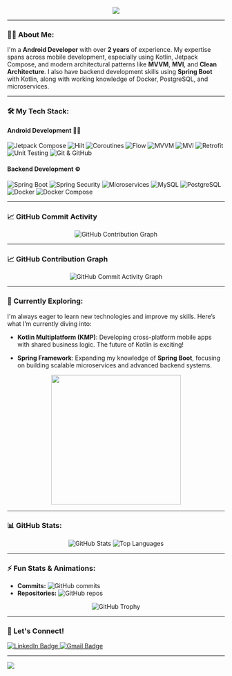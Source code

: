 <!-- Header with a cool animation -->
<p align="center">
  <img src="https://readme-typing-svg.herokuapp.com?font=Fira+Code&size=28&pause=1000&color=00C9FF&width=600&height=80&lines=Hi+there!+👋;+I'm+an+Android+Developer+💻;2+years+of+experience+🚀;Specialized+in+Android+%26+Backend+Development!;">
</p>

---

### 👨‍💻 About Me:
I'm a  **Android Developer** with over **2 years** of experience. My expertise spans across mobile development, especially using Kotlin, Jetpack Compose, and modern architectural patterns like **MVVM**, **MVI**, and **Clean Architecture**. I also have backend development skills using **Spring Boot** with Kotlin, along with working knowledge of Docker, PostgreSQL, and microservices.

---

### 🛠️ My Tech Stack:
#### **Android Development** 🧑‍💻
![Jetpack Compose](https://img.shields.io/badge/Jetpack_Compose-4285F4?style=for-the-badge&logo=Jetpack-Compose&logoColor=white)
![Hilt](https://img.shields.io/badge/Hilt-FF4081?style=for-the-badge&logo=Android&logoColor=white)
![Coroutines](https://img.shields.io/badge/Coroutines-6A1B9A?style=for-the-badge&logo=kotlin&logoColor=white)
![Flow](https://img.shields.io/badge/Flow-009688?style=for-the-badge&logo=kotlin&logoColor=white)
![MVVM](https://img.shields.io/badge/MVVM-007ACC?style=for-the-badge&logo=android&logoColor=white)
![MVI](https://img.shields.io/badge/MVI-32CD32?style=for-the-badge&logo=android&logoColor=white)
![Retrofit](https://img.shields.io/badge/Retrofit-1A73E8?style=for-the-badge&logo=android&logoColor=white)
![Unit Testing](https://img.shields.io/badge/Unit_Testing-E91E63?style=for-the-badge&logo=android&logoColor=white)
![Git & GitHub](https://img.shields.io/badge/GitHub-181717?style=for-the-badge&logo=github&logoColor=white)

#### **Backend Development** ⚙️
![Spring Boot](https://img.shields.io/badge/Spring_Boot-6DB33F?style=for-the-badge&logo=spring&logoColor=white)
![Spring Security](https://img.shields.io/badge/Spring_Security-6DB33F?style=for-the-badge&logo=spring&logoColor=white)
![Microservices](https://img.shields.io/badge/Microservices-FF6F00?style=for-the-badge&logo=springboot&logoColor=white)
![MySQL](https://img.shields.io/badge/MySQL-4479A1?style=for-the-badge&logo=mysql&logoColor=white)
![PostgreSQL](https://img.shields.io/badge/PostgreSQL-336791?style=for-the-badge&logo=postgresql&logoColor=white)
![Docker](https://img.shields.io/badge/Docker-2496ED?style=for-the-badge&logo=docker&logoColor=white)
![Docker Compose](https://img.shields.io/badge/Docker_Compose-003f8c?style=for-the-badge&logo=docker&logoColor=white)

---

### 📈 GitHub Commit Activity

<p align="center">
  <img src="https://github-readme-streak-stats.herokuapp.com/?user=Zibran1999&theme=dark" alt="GitHub Contribution Graph" />
</p>

---

### 📈 GitHub Contribution Graph

<p align="center">
  <img src="https://github-readme-activity-graph.vercel.app/graph?username=Zibran1999&theme=github" alt="GitHub Commit Activity Graph" />
</p>

---

### 🔭 Currently Exploring:
I'm always eager to learn new technologies and improve my skills. Here’s what I’m currently diving into:

- **Kotlin Multiplatform (KMP)**: Developing cross-platform mobile apps with shared business logic. The future of Kotlin is exciting!
  
- **Spring Framework**: Expanding my knowledge of **Spring Boot**, focusing on building scalable microservices and advanced backend systems.

<p align="center">
  <img src="https://media.giphy.com/media/SWoSkN6DxTszqIKEqv/giphy.gif" width="300">
</p>

---

### 📊 GitHub Stats:
<p align="center">
  <img src="https://github-readme-stats.vercel.app/api?username=Zibran1999&show_icons=true&theme=radical" alt="GitHub Stats" />
  <img src="https://github-readme-stats.vercel.app/api/top-langs/?username=Zibran1999&layout=compact&theme=radical" alt="Top Languages" />
</p>

---

### ⚡ Fun Stats & Animations:
- **Commits:** ![GitHub commits](https://badges.pufler.dev/commits/monthly/Zibran1999)
- **Repositories:** ![GitHub repos](https://badges.pufler.dev/repos/Zibran1999)
  
<div align="center">
  <img src="https://github-profile-trophy.vercel.app/?username=Zibran1999&theme=gruvbox" alt="GitHub Trophy">
</div>

---

### 🤝 Let's Connect!
<a href="https://www.linkedin.com/in/zibran-khan-b755b61aa/">
  <img src="https://img.shields.io/badge/LinkedIn-0A66C2?style=for-the-badge&logo=linkedin&logoColor=white" alt="LinkedIn Badge"/>
</a>
<a href="mailto:zibran.khan.895@gmail.com">
  <img src="https://img.shields.io/badge/Gmail-D14836?style=for-the-badge&logo=gmail&logoColor=white" alt="Gmail Badge"/>
</a>

---

<!-- GitHub profile visitor badge -->
![](https://komarev.com/ghpvc/?username=Zibran1999&label=PROFILE+VIEWS&color=brightgreen&style=flat)
